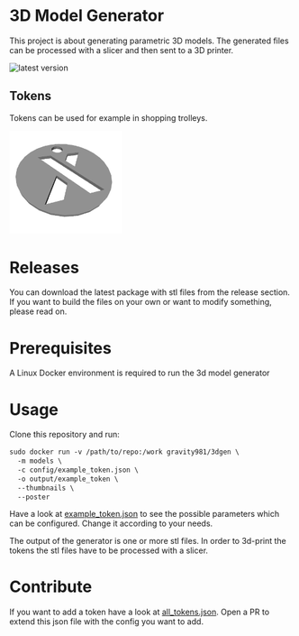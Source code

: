 # 3D Model Generator
This project is about generating parametric 3D models. The generated files can be processed with a slicer and then sent to a 3D printer. 

![latest version](https://img.shields.io/github/v/release/gravity981/3d_model_generator)

## Tokens
Tokens can be used for example in shopping trolleys.

<img src="example.png" alt="example token" width="200"/>


# Releases
You can download the latest package with stl files from the release section. If you want to build the files on your own or want to modify something, please read on.


# Prerequisites
A Linux Docker environment is required to run the 3d model generator


# Usage
Clone this repository and run:
```
sudo docker run -v /path/to/repo:/work gravity981/3dgen \
  -m models \
  -c config/example_token.json \
  -o output/example_token \
  --thumbnails \
  --poster
```

Have a look at [example_token.json](config/example_token.json) to see the possible parameters which can be configured. Change it according to your needs.

The output of the generator is one or more stl files. In order to 3d-print the tokens the stl files have to be processed with a slicer.


# Contribute
If you want to add a token have a look at [all_tokens.json](config/all_tokens.json). Open a PR to extend this json file with the config you want to add.
